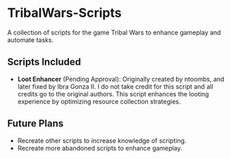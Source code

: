 # TribalWars-Scripts
A collection of scripts for the game Tribal Wars to enhance gameplay and automate tasks.

## Scripts Included
- **Loot Enhancer** (Pending Approval): Originally created by ntoombs, and later fixed by Ibra Gonza II. I do not take credit for this script and all credits go to the original authors. This script enhances the looting experience by optimizing resource collection strategies.

## Future Plans
- Recreate other scripts to increase knowledge of scripting. 
- Recreate more abandoned scripts to enhance gameplay.